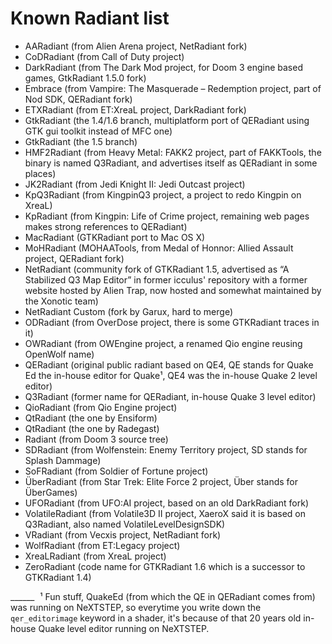 Known Radiant list
==================

- AARadiant (from Alien Arena project, NetRadiant fork)
- CoDRadiant (from Call of Duty project)
- DarkRadiant (from The Dark Mod project, for Doom 3 engine based games, GtkRadiant 1.5.0 fork)
- Embrace (from Vampire: The Masquerade – Redemption project, part of Nod SDK, QERadiant fork)
- ETXRadiant (from ET:XreaL project, DarkRadiant fork)
- GtkRadiant (the 1.4/1.6 branch, multiplatform port of QERadiant using GTK gui toolkit instead of MFC one)
- GtkRadiant (the 1.5 branch)
- HMF2Radiant (from Heavy Metal: FAKK2 project, part of FAKKTools, the binary is named Q3Radiant, and advertises itself as QERadiant in some places)
- JK2Radiant (from Jedi Knight II: Jedi Outcast project)
- KpQ3Radiant (from KingpinQ3 project, a project to redo Kingpin on XreaL)
- KpRadiant (from Kingpin: Life of Crime project, remaining web pages makes strong references to QERadiant)
- MacRadiant (GTKRadiant port to Mac OS X)
- MoHRadiant (MOHAATools, from Medal of Honnor: Allied Assault project, QERadiant fork)
- NetRadiant (community fork of GTKRadiant 1.5, advertised as “A Stabilized Q3 Map Editor” in former icculus' repository with a former website hosted by Alien Trap, now hosted and somewhat maintained by the Xonotic team)
- NetRadiant Custom (fork by Garux, hard to merge)
- ODRadiant (from OverDose project, there is some GTKRadiant traces in it)
- OWRadiant (from OWEngine project, a renamed Qio engine reusing OpenWolf name)
- QERadiant (original public radiant based on QE4, QE stands for Quake Ed the in-house editor for Quake¹, QE4 was the in-house Quake 2 level editor)
- Q3Radiant (former name for QERadiant, in-house Quake 3 level editor)
- QioRadiant (from Qio Engine project)
- QtRadiant (the one by Ensiform)
- QtRadiant (the one by Radegast)
- Radiant (from Doom 3 source tree)
- SDRadiant (from Wolfenstein: Enemy Territory project, SD stands for Splash Dammage)
- SoFRadiant (from Soldier of Fortune project)
- ÜberRadiant (from Star Trek: Elite Force 2 project, Über stands for ÜberGames)
- UFORadiant (from UFO:AI project, based on an old DarkRadiant fork)
- VolatileRadiant (from Volatile3D II project, XaeroX said it is based on Q3Radiant, also named VolatileLevelDesignSDK)
- VRadiant (from Vecxis project, NetRadiant fork)
- WolfRadiant (from ET:Legacy project)
- XreaLRadiant (from XreaL project)
- ZeroRadiant (code name for GTKRadiant 1.6 which is a successor to GTKRadiant 1.4)

______  
¹ Fun stuff, QuakeEd (from which the QE in QERadiant comes from) was running on NeXTSTEP, so everytime you write down the `qer_editorimage` keyword in a shader, it's because of that 20 years old in-house Quake level editor running on NeXTSTEP.
